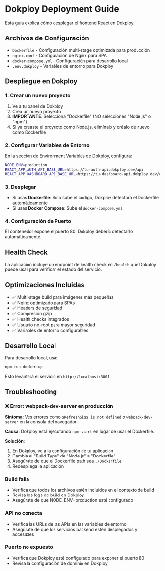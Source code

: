 # Dokploy Deployment Guide

Esta guía explica cómo desplegar el frontend React en Dokploy.

## Archivos de Configuración

- `Dockerfile` - Configuración multi-stage optimizada para producción
- `nginx.conf` - Configuración de Nginx para SPA
- `docker-compose.yml` - Configuración para desarrollo local
- `.env.dokploy` - Variables de entorno para Dokploy

## Despliegue en Dokploy

### 1. Crear un nuevo proyecto

1. Ve a tu panel de Dokploy
2. Crea un nuevo proyecto
3. **IMPORTANTE**: Selecciona "Dockerfile" (NO selecciones "Node.js" o "npm")
4. Si ya creaste el proyecto como Node.js, elimínalo y créalo de nuevo como Dockerfile

### 2. Configurar Variables de Entorno

En la sección de Environment Variables de Dokploy, configura:

```bash
NODE_ENV=production
REACT_APP_AUTH_API_BASE_URL=https://tu-auth-api.dokploy.dev/api
REACT_APP_DASHBOARD_API_BASE_URL=https://tu-dashboard-api.dokploy.dev/api
```

### 3. Desplegar

- Si usas **Dockerfile**: Solo sube el código, Dokploy detectará el Dockerfile automáticamente
- Si usas **Docker Compose**: Sube el `docker-compose.yml`

### 4. Configuración de Puerto

El contenedor expone el puerto 80. Dokploy debería detectarlo automáticamente.

## Health Check

La aplicación incluye un endpoint de health check en `/health` que Dokploy puede usar para verificar el estado del servicio.

## Optimizaciones Incluidas

- ✅ Multi-stage build para imágenes más pequeñas
- ✅ Nginx optimizado para SPAs
- ✅ Headers de seguridad
- ✅ Compresión gzip
- ✅ Health checks integrados
- ✅ Usuario no-root para mayor seguridad
- ✅ Variables de entorno configurables

## Desarrollo Local

Para desarrollo local, usa:

```bash
npm run docker:up
```

Esto levantará el servicio en `http://localhost:3001`

## Troubleshooting

### ❌ Error: webpack-dev-server en producción
**Síntoma**: Ves errores como `$RefreshSig$ is not defined` o `webpack-dev-server` en la consola del navegador.

**Causa**: Dokploy está ejecutando `npm start` en lugar de usar el Dockerfile.

**Solución**:
1. En Dokploy, ve a la configuración de tu aplicación
2. Cambia el "Build Type" de "Node.js" a "Dockerfile"
3. Asegúrate de que el Dockerfile path sea `./Dockerfile`
4. Redespliega la aplicación

### Build falla
- Verifica que todos los archivos estén incluidos en el contexto de build
- Revisa los logs de build en Dokploy
- Asegúrate de que NODE_ENV=production esté configurado

### API no conecta
- Verifica las URLs de las APIs en las variables de entorno
- Asegúrate de que los servicios backend estén desplegados y accesibles

### Puerto no expuesto
- Verifica que Dokploy esté configurado para exponer el puerto 80
- Revisa la configuración de dominio en Dokploy